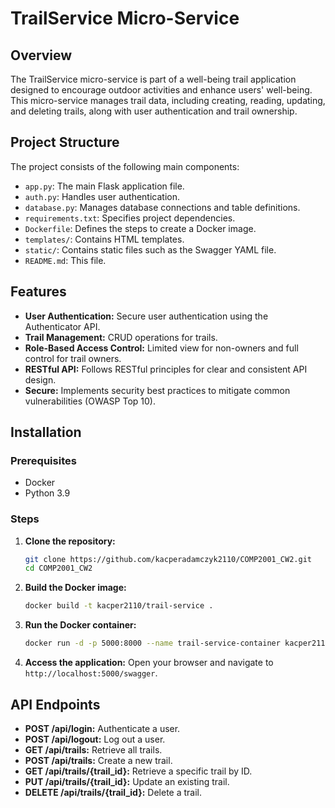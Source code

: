 # TrailService Micro-Service

## Overview
The TrailService micro-service is part of a well-being trail application designed to encourage outdoor activities and enhance users' well-being. This micro-service manages trail data, including creating, reading, updating, and deleting trails, along with user authentication and trail ownership.

## Project Structure
The project consists of the following main components:
- `app.py`: The main Flask application file.
- `auth.py`: Handles user authentication.
- `database.py`: Manages database connections and table definitions.
- `requirements.txt`: Specifies project dependencies.
- `Dockerfile`: Defines the steps to create a Docker image.
- `templates/`: Contains HTML templates.
- `static/`: Contains static files such as the Swagger YAML file.
- `README.md`: This file.

## Features
- **User Authentication:** Secure user authentication using the Authenticator API.
- **Trail Management:** CRUD operations for trails.
- **Role-Based Access Control:** Limited view for non-owners and full control for trail owners.
- **RESTful API:** Follows RESTful principles for clear and consistent API design.
- **Secure:** Implements security best practices to mitigate common vulnerabilities (OWASP Top 10).

## Installation
### Prerequisites
- Docker
- Python 3.9

### Steps
1. **Clone the repository:**
    ```bash
    git clone https://github.com/kacperadamczyk2110/COMP2001_CW2.git
    cd COMP2001_CW2
    ```

2. **Build the Docker image:**
    ```bash
    docker build -t kacper2110/trail-service .
    ```

3. **Run the Docker container:**
    ```bash
    docker run -d -p 5000:8000 --name trail-service-container kacper2110/trail-service
    ```

4. **Access the application:**
    Open your browser and navigate to `http://localhost:5000/swagger`.

## API Endpoints
- **POST /api/login:** Authenticate a user.
- **POST /api/logout:** Log out a user.
- **GET /api/trails:** Retrieve all trails.
- **POST /api/trails:** Create a new trail.
- **GET /api/trails/{trail_id}:** Retrieve a specific trail by ID.
- **PUT /api/trails/{trail_id}:** Update an existing trail.
- **DELETE /api/trails/{trail_id}:** Delete a trail.


